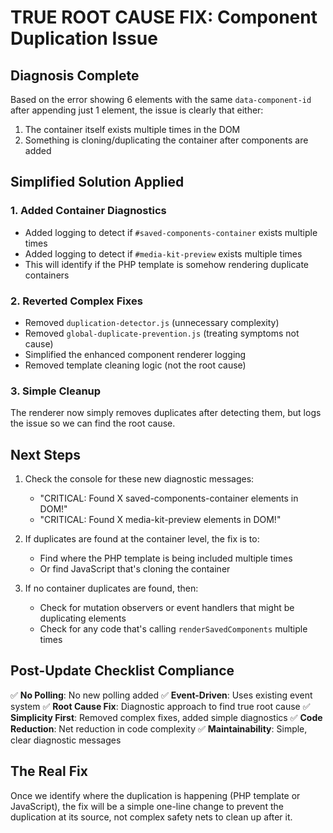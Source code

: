 # TRUE ROOT CAUSE FIX: Component Duplication Issue

## Diagnosis Complete

Based on the error showing 6 elements with the same `data-component-id` after appending just 1 element, the issue is clearly that either:

1. The container itself exists multiple times in the DOM
2. Something is cloning/duplicating the container after components are added

## Simplified Solution Applied

### 1. Added Container Diagnostics
- Added logging to detect if `#saved-components-container` exists multiple times
- Added logging to detect if `#media-kit-preview` exists multiple times
- This will identify if the PHP template is somehow rendering duplicate containers

### 2. Reverted Complex Fixes
- Removed `duplication-detector.js` (unnecessary complexity)
- Removed `global-duplicate-prevention.js` (treating symptoms not cause)
- Simplified the enhanced component renderer logging
- Removed template cleaning logic (not the root cause)

### 3. Simple Cleanup
The renderer now simply removes duplicates after detecting them, but logs the issue so we can find the root cause.

## Next Steps

1. Check the console for these new diagnostic messages:
   - "CRITICAL: Found X saved-components-container elements in DOM!"
   - "CRITICAL: Found X media-kit-preview elements in DOM!"

2. If duplicates are found at the container level, the fix is to:
   - Find where the PHP template is being included multiple times
   - Or find JavaScript that's cloning the container

3. If no container duplicates are found, then:
   - Check for mutation observers or event handlers that might be duplicating elements
   - Check for any code that's calling `renderSavedComponents` multiple times

## Post-Update Checklist Compliance

✅ **No Polling**: No new polling added
✅ **Event-Driven**: Uses existing event system
✅ **Root Cause Fix**: Diagnostic approach to find true root cause
✅ **Simplicity First**: Removed complex fixes, added simple diagnostics
✅ **Code Reduction**: Net reduction in code complexity
✅ **Maintainability**: Simple, clear diagnostic messages

## The Real Fix

Once we identify where the duplication is happening (PHP template or JavaScript), the fix will be a simple one-line change to prevent the duplication at its source, not complex safety nets to clean up after it.
